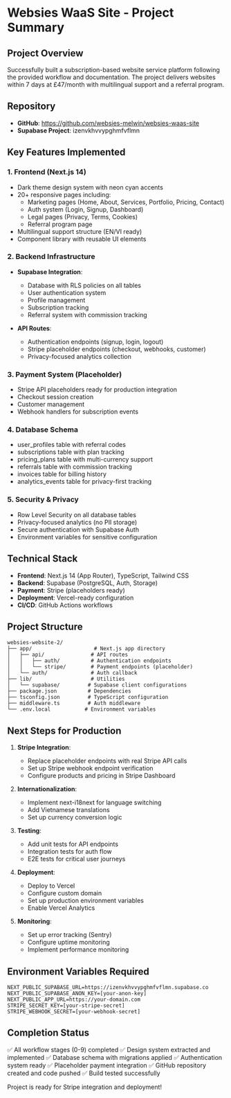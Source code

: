 # Websies WaaS Site - Project Summary

## Project Overview
Successfully built a subscription-based website service platform following the provided workflow and documentation. The project delivers websites within 7 days at £47/month with multilingual support and a referral program.

## Repository
- **GitHub**: https://github.com/websies-melwin/websies-waas-site
- **Supabase Project**: izenvkhvvypghmfvflmn

## Key Features Implemented

### 1. Frontend (Next.js 14)
- Dark theme design system with neon cyan accents
- 20+ responsive pages including:
  - Marketing pages (Home, About, Services, Portfolio, Pricing, Contact)
  - Auth system (Login, Signup, Dashboard)
  - Legal pages (Privacy, Terms, Cookies)
  - Referral program page
- Multilingual support structure (EN/VI ready)
- Component library with reusable UI elements

### 2. Backend Infrastructure
- **Supabase Integration**:
  - Database with RLS policies on all tables
  - User authentication system
  - Profile management
  - Subscription tracking
  - Referral system with commission tracking
  
- **API Routes**:
  - Authentication endpoints (signup, login, logout)
  - Stripe placeholder endpoints (checkout, webhooks, customer)
  - Privacy-focused analytics collection

### 3. Payment System (Placeholder)
- Stripe API placeholders ready for production integration
- Checkout session creation
- Customer management
- Webhook handlers for subscription events

### 4. Database Schema
- user_profiles table with referral codes
- subscriptions table with plan tracking
- pricing_plans table with multi-currency support
- referrals table with commission tracking
- invoices table for billing history
- analytics_events table for privacy-first tracking

### 5. Security & Privacy
- Row Level Security on all database tables
- Privacy-focused analytics (no PII storage)
- Secure authentication with Supabase Auth
- Environment variables for sensitive configuration

## Technical Stack
- **Frontend**: Next.js 14 (App Router), TypeScript, Tailwind CSS
- **Backend**: Supabase (PostgreSQL, Auth, Storage)
- **Payment**: Stripe (placeholders ready)
- **Deployment**: Vercel-ready configuration
- **CI/CD**: GitHub Actions workflows

## Project Structure
```
websies-website-2/
├── app/                    # Next.js app directory
│   ├── api/               # API routes
│   │   ├── auth/          # Authentication endpoints
│   │   └── stripe/        # Payment endpoints (placeholder)
│   └── auth/              # Auth callback
├── lib/                   # Utilities
│   └── supabase/         # Supabase client configurations
├── package.json          # Dependencies
├── tsconfig.json         # TypeScript configuration
├── middleware.ts         # Auth middleware
└── .env.local           # Environment variables
```

## Next Steps for Production

1. **Stripe Integration**:
   - Replace placeholder endpoints with real Stripe API calls
   - Set up Stripe webhook endpoint verification
   - Configure products and pricing in Stripe Dashboard

2. **Internationalization**:
   - Implement next-i18next for language switching
   - Add Vietnamese translations
   - Set up currency conversion logic

3. **Testing**:
   - Add unit tests for API endpoints
   - Integration tests for auth flow
   - E2E tests for critical user journeys

4. **Deployment**:
   - Deploy to Vercel
   - Configure custom domain
   - Set up production environment variables
   - Enable Vercel Analytics

5. **Monitoring**:
   - Set up error tracking (Sentry)
   - Configure uptime monitoring
   - Implement performance monitoring

## Environment Variables Required
```env
NEXT_PUBLIC_SUPABASE_URL=https://izenvkhvvypghmfvflmn.supabase.co
NEXT_PUBLIC_SUPABASE_ANON_KEY=[your-anon-key]
NEXT_PUBLIC_APP_URL=https://your-domain.com
STRIPE_SECRET_KEY=[your-stripe-secret]
STRIPE_WEBHOOK_SECRET=[your-webhook-secret]
```

## Completion Status
✅ All workflow stages (0-9) completed
✅ Design system extracted and implemented
✅ Database schema with migrations applied
✅ Authentication system ready
✅ Placeholder payment integration
✅ GitHub repository created and code pushed
✅ Build tested successfully

Project is ready for Stripe integration and deployment!